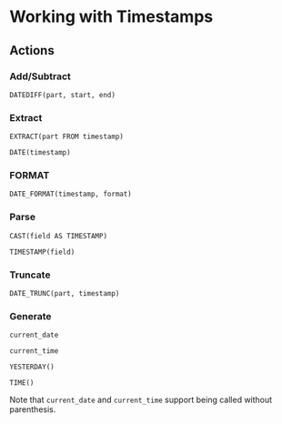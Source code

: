 # Working with Timestamps

## Actions

### Add/Subtract

~~~
DATEDIFF(part, start, end)
~~~
<!---
### Construct
--->
### Extract

~~~
EXTRACT(part FROM timestamp)
~~~
~~~
DATE(timestamp)
~~~

### FORMAT

~~~
DATE_FORMAT(timestamp, format)
~~~

### Parse

~~~
CAST(field AS TIMESTAMP)
~~~
~~~
TIMESTAMP(field)
~~~

### Truncate

~~~
DATE_TRUNC(part, timestamp)
~~~

### Generate

~~~
current_date
~~~
~~~
current_time
~~~
~~~
YESTERDAY()
~~~
~~~
TIME()
~~~

Note that `current_date` and `current_time` support being called without parenthesis.